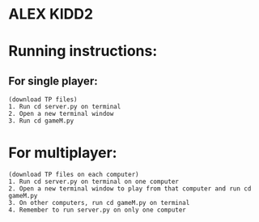 # ALEX KIDD2

# Running instructions:

## For single player:
    (download TP files)
    1. Run cd server.py on terminal
    2. Open a new terminal window
    3. Run cd gameM.py

# For multiplayer:
    (download TP files on each computer)
    1. Run cd server.py on terminal on one computer
    2. Open a new terminal window to play from that computer and run cd gameM.py
    3. On other computers, run cd gameM.py on terminal
    4. Remember to run server.py on only one computer